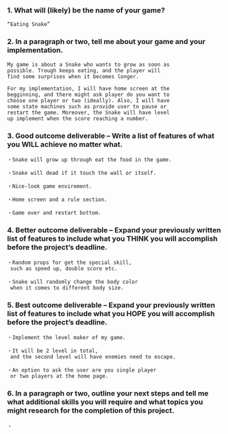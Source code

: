 ### 1. What will (likely) be the name of your game? 

	“Eating Snake”

### 2. In a paragraph or two, tell me about your game and your implementation.

	My game is about a Snake who wants to grow as soon as 
	possible. Trough keeps eating, and the player will 
	find some surprises when it becomes longer.
	
	For my implementation, I will have home screen at the 
	begginning, and there might ask player do you want to 
	choose one player or two (ideally). Also, I will have
	some state machines such as provide user to pause or 
	restart the game. Moreover, the Snake will have level 
	up implement when the score reaching a number.

### 3. Good outcome deliverable – Write a list of features of what you WILL achieve no matter what.

	・Snake will grow up through eat the food in the game.
	
	・Snake will dead if it touch the wall or itself.
	
	・Nice-look game enviroment.
	
	・Home screen and a rule section.
	
	・Game over and restart bottom.



### 4. Better outcome deliverable – Expand your previously written list of features to include what you THINK you will accomplish before the project’s deadline.

	・Random props for get the special skill, 
	 such as speed up, double score etc.
	
	・Snake will randomly change the body color 
	 when it comes to different body size.

### 5. Best outcome deliverable – Expand your previously written list of features to include what you HOPE you will accomplish before the project’s deadline.

	・Implement the level maker of my game. 
	
	・It will be 2 level in total, 
	 and the second level will have enemies need to escape.
	
	・An option to ask the user are you single player 
	 or two players at the home page.


### 6. In a paragraph or two, outline your next steps and tell me what additional skills you will require and what topics you might research for the completion of this project.
	・
	
